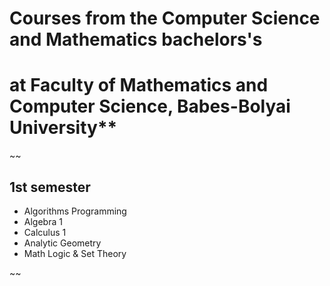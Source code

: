
# Courses from the Computer Science and Mathematics bachelors's
# at Faculty of Mathematics and Computer Science, Babes-Bolyai University**

~~

## 1st semester

* Algorithms Programming
* Algebra 1
* Calculus 1
* Analytic Geometry
* Math Logic & Set Theory

~~
